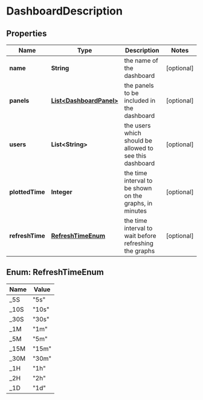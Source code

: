 # DashboardDescription

## Properties
Name | Type | Description | Notes
------------ | ------------- | ------------- | -------------
**name** | **String** | the name of the dashboard |  [optional]
**panels** | [**List&lt;DashboardPanel&gt;**](DashboardPanel.md) | the panels to be included in the dashboard |  [optional]
**users** | **List&lt;String&gt;** | the users which should be allowed to see this dashboard |  [optional]
**plottedTime** | **Integer** | the time interval to be shown on the graphs, in minutes |  [optional]
**refreshTime** | [**RefreshTimeEnum**](#RefreshTimeEnum) | the time interval to wait before refreshing the graphs |  [optional]

<a name="RefreshTimeEnum"></a>
## Enum: RefreshTimeEnum
Name | Value
---- | -----
_5S | &quot;5s&quot;
_10S | &quot;10s&quot;
_30S | &quot;30s&quot;
_1M | &quot;1m&quot;
_5M | &quot;5m&quot;
_15M | &quot;15m&quot;
_30M | &quot;30m&quot;
_1H | &quot;1h&quot;
_2H | &quot;2h&quot;
_1D | &quot;1d&quot;
